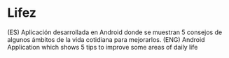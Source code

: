 # Lifez
(ES) Aplicación desarrollada en Android donde se muestran 5 consejos de algunos ámbitos de la vida cotidiana para mejorarlos. (ENG) Android Application which shows 5 tips to improve some areas of daily life
